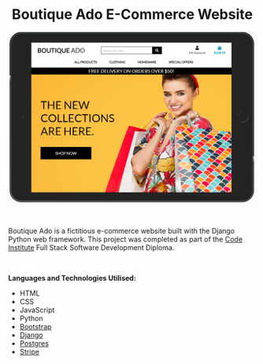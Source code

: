 <h1 align="center">Boutique Ado E-Commerce Website</h1>

![alt text](media/boutique-ado-ipad-screenshot.png "Mockup of Boutique Ado homepage when viewed on a tablet device.")

<br>

Boutique Ado is a fictitious e-commerce website built with the Django Python web framework. This project was completed as part of the
[Code Institute](https://codeinstitute.net/full-stack-software-development-diploma/) Full Stack Software Development Diploma.

<br>

**Languages and Technologies Utilised:**
* HTML
* CSS
* JavaScript
* Python
* [Bootstrap](https://getbootstrap.com/)
* [Django](https://www.djangoproject.com/)
* [Postgres](https://www.postgresql.org/) 
* [Stripe](https://stripe.com/en-ie)